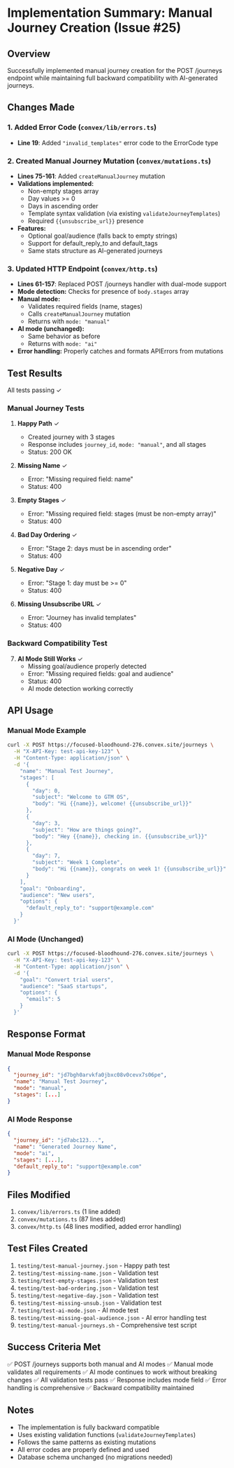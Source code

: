 # Implementation Summary: Manual Journey Creation (Issue #25)

## Overview
Successfully implemented manual journey creation for the POST /journeys endpoint while maintaining full backward compatibility with AI-generated journeys.

## Changes Made

### 1. Added Error Code (`convex/lib/errors.ts`)
- **Line 19**: Added `"invalid_templates"` error code to the ErrorCode type

### 2. Created Manual Journey Mutation (`convex/mutations.ts`)
- **Lines 75-161**: Added `createManualJourney` mutation
- **Validations implemented:**
  - Non-empty stages array
  - Day values >= 0
  - Days in ascending order
  - Template syntax validation (via existing `validateJourneyTemplates`)
  - Required `{{unsubscribe_url}}` presence
- **Features:**
  - Optional goal/audience (falls back to empty strings)
  - Support for default_reply_to and default_tags
  - Same stats structure as AI-generated journeys

### 3. Updated HTTP Endpoint (`convex/http.ts`)
- **Lines 61-157**: Replaced POST /journeys handler with dual-mode support
- **Mode detection:** Checks for presence of `body.stages` array
- **Manual mode:**
  - Validates required fields (name, stages)
  - Calls `createManualJourney` mutation
  - Returns with `mode: "manual"`
- **AI mode (unchanged):**
  - Same behavior as before
  - Returns with `mode: "ai"`
- **Error handling:** Properly catches and formats APIErrors from mutations

## Test Results

All tests passing ✓

### Manual Journey Tests
1. **Happy Path** ✓
   - Created journey with 3 stages
   - Response includes `journey_id`, `mode: "manual"`, and all stages
   - Status: 200 OK

2. **Missing Name** ✓
   - Error: "Missing required field: name"
   - Status: 400

3. **Empty Stages** ✓
   - Error: "Missing required field: stages (must be non-empty array)"
   - Status: 400

4. **Bad Day Ordering** ✓
   - Error: "Stage 2: days must be in ascending order"
   - Status: 400

5. **Negative Day** ✓
   - Error: "Stage 1: day must be >= 0"
   - Status: 400

6. **Missing Unsubscribe URL** ✓
   - Error: "Journey has invalid templates"
   - Status: 400

### Backward Compatibility Test
7. **AI Mode Still Works** ✓
   - Missing goal/audience properly detected
   - Error: "Missing required fields: goal and audience"
   - Status: 400
   - AI mode detection working correctly

## API Usage

### Manual Mode Example
```bash
curl -X POST https://focused-bloodhound-276.convex.site/journeys \
  -H "X-API-Key: test-api-key-123" \
  -H "Content-Type: application/json" \
  -d '{
    "name": "Manual Test Journey",
    "stages": [
      {
        "day": 0,
        "subject": "Welcome to GTM OS",
        "body": "Hi {{name}}, welcome! {{unsubscribe_url}}"
      },
      {
        "day": 3,
        "subject": "How are things going?",
        "body": "Hey {{name}}, checking in. {{unsubscribe_url}}"
      },
      {
        "day": 7,
        "subject": "Week 1 Complete",
        "body": "Hi {{name}}, congrats on week 1! {{unsubscribe_url}}"
      }
    ],
    "goal": "Onboarding",
    "audience": "New users",
    "options": {
      "default_reply_to": "support@example.com"
    }
  }'
```

### AI Mode (Unchanged)
```bash
curl -X POST https://focused-bloodhound-276.convex.site/journeys \
  -H "X-API-Key: test-api-key-123" \
  -H "Content-Type: application/json" \
  -d '{
    "goal": "Convert trial users",
    "audience": "SaaS startups",
    "options": {
      "emails": 5
    }
  }'
```

## Response Format

### Manual Mode Response
```json
{
  "journey_id": "jd7bgh0arvkfa0jbxc08v0cevx7s06pe",
  "name": "Manual Test Journey",
  "mode": "manual",
  "stages": [...]
}
```

### AI Mode Response
```json
{
  "journey_id": "jd7abc123...",
  "name": "Generated Journey Name",
  "mode": "ai",
  "stages": [...],
  "default_reply_to": "support@example.com"
}
```

## Files Modified
1. `convex/lib/errors.ts` (1 line added)
2. `convex/mutations.ts` (87 lines added)
3. `convex/http.ts` (48 lines modified, added error handling)

## Test Files Created
1. `testing/test-manual-journey.json` - Happy path test
2. `testing/test-missing-name.json` - Validation test
3. `testing/test-empty-stages.json` - Validation test
4. `testing/test-bad-ordering.json` - Validation test
5. `testing/test-negative-day.json` - Validation test
6. `testing/test-missing-unsub.json` - Validation test
7. `testing/test-ai-mode.json` - AI mode test
8. `testing/test-missing-goal-audience.json` - AI error handling test
9. `testing/test-manual-journeys.sh` - Comprehensive test script

## Success Criteria Met
✅ POST /journeys supports both manual and AI modes
✅ Manual mode validates all requirements
✅ AI mode continues to work without breaking changes
✅ All validation tests pass
✅ Response includes mode field
✅ Error handling is comprehensive
✅ Backward compatibility maintained

## Notes
- The implementation is fully backward compatible
- Uses existing validation functions (`validateJourneyTemplates`)
- Follows the same patterns as existing mutations
- All error codes are properly defined and used
- Database schema unchanged (no migrations needed)
